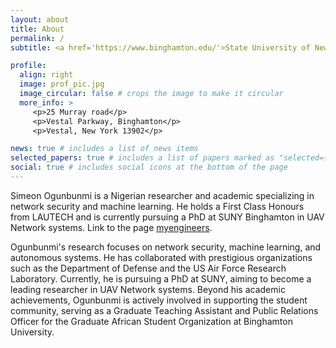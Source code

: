 ```yaml
---
layout: about
title: About
permalink: /
subtitle: <a href='https://www.binghamton.edu/'>State University of New York, Binghamton</a>. 4400 Vestal Pkwy, Binghamton, NY 13902

profile:
  align: right
  image: prof_pic.jpg
  image_circular: false # crops the image to make it circular
  more_info: >
     <p>25 Murray road</p>
     <p>Vestal Parkway, Binghamton</p>
     <p>Vestal, New York 13902</p>

news: true # includes a list of news items
selected_papers: true # includes a list of papers marked as "selected={true}"
social: true # includes social icons at the bottom of the page
---
```


Simeon Ogunbunmi is a Nigerian researcher and academic specializing in network security and machine learning. He holds a First Class Honours from LAUTECH and is currently pursuing a PhD at SUNY Binghamton in UAV Network systems. Link to the page [myengineers](https://www.myengineers.com.ng/2024/12/04/lautech-graduate-excells-at-suny-university-binghamton-credits-foundation-to-undergraduate-studies/).

Ogunbunmi's research focuses on network security, machine learning, and autonomous systems. He has collaborated with prestigious organizations such as the Department of Defense and the US Air Force Research Laboratory. Currently, he is pursuing a PhD at SUNY, aiming to become a leading researcher in UAV Network systems. Beyond his academic achievements, Ogunbunmi is actively involved in supporting the student community, serving as a Graduate Teaching Assistant and Public Relations Officer for the Graduate African Student Organization at Binghamton University.